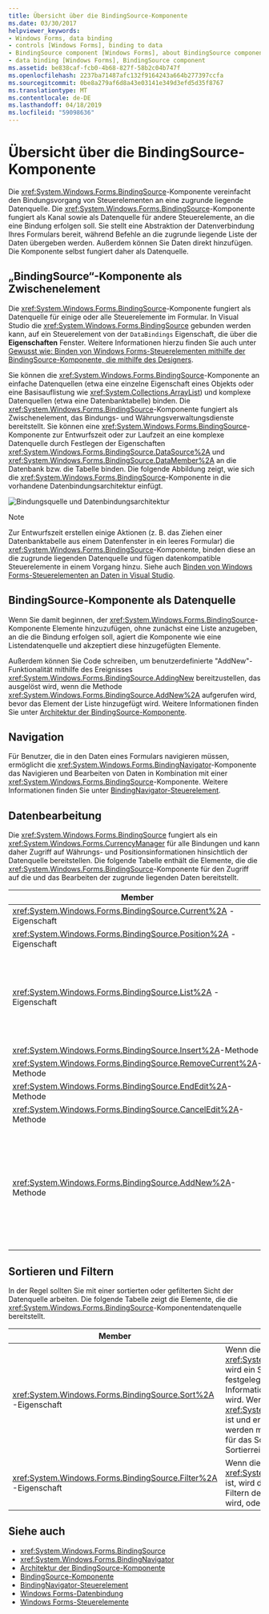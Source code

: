 ```yaml
---
title: Übersicht über die BindingSource-Komponente
ms.date: 03/30/2017
helpviewer_keywords:
- Windows Forms, data binding
- controls [Windows Forms], binding to data
- BindingSource component [Windows Forms], about BindingSource component
- data binding [Windows Forms], BindingSource component
ms.assetid: be838caf-fcb0-4b68-827f-58b2c04b747f
ms.openlocfilehash: 2237ba71487afc132f9164243a664b277397ccfa
ms.sourcegitcommit: 0be8a279af6d8a43e03141e349d3efd5d35f8767
ms.translationtype: MT
ms.contentlocale: de-DE
ms.lasthandoff: 04/18/2019
ms.locfileid: "59098636"
---
```

# <a name="bindingsource-component-overview"></a>Übersicht über die BindingSource-Komponente
Die <xref:System.Windows.Forms.BindingSource>-Komponente vereinfacht den Bindungsvorgang von Steuerelementen an eine zugrunde liegende Datenquelle. Die <xref:System.Windows.Forms.BindingSource>-Komponente fungiert als Kanal sowie als Datenquelle für andere Steuerelemente, an die eine Bindung erfolgen soll. Sie stellt eine Abstraktion der Datenverbindung Ihres Formulars bereit, während Befehle an die zugrunde liegende Liste der Daten übergeben werden. Außerdem können Sie Daten direkt hinzufügen. Die Komponente selbst fungiert daher als Datenquelle.  
  
## <a name="bindingsource-component-as-an-intermediary"></a>„BindingSource“-Komponente als Zwischenelement  
 Die <xref:System.Windows.Forms.BindingSource>-Komponente fungiert als Datenquelle für einige oder alle Steuerelemente im Formular. In Visual Studio die <xref:System.Windows.Forms.BindingSource> gebunden werden kann, auf ein Steuerelement von der `DataBindings` Eigenschaft, die über die **Eigenschaften** Fenster. Weitere Informationen hierzu finden Sie auch unter [Gewusst wie: Binden von Windows Forms-Steuerelementen mithilfe der BindingSource-Komponente, die mithilfe des Designers](bind-wf-controls-with-the-bindingsource.md).  
  
 Sie können die <xref:System.Windows.Forms.BindingSource>-Komponente an einfache Datenquellen (etwa eine einzelne Eigenschaft eines Objekts oder eine Basisauflistung wie <xref:System.Collections.ArrayList>) und komplexe Datenquellen (etwa eine Datenbanktabelle) binden. Die <xref:System.Windows.Forms.BindingSource>-Komponente fungiert als Zwischenelement, das Bindungs- und Währungsverwaltungsdienste bereitstellt. Sie können eine <xref:System.Windows.Forms.BindingSource>-Komponente zur Entwurfszeit oder zur Laufzeit an eine komplexe Datenquelle durch Festlegen der Eigenschaften <xref:System.Windows.Forms.BindingSource.DataSource%2A> und <xref:System.Windows.Forms.BindingSource.DataMember%2A> an die Datenbank bzw. die Tabelle binden. Die folgende Abbildung zeigt, wie sich die <xref:System.Windows.Forms.BindingSource>-Komponente in die vorhandene Datenbindungsarchitektur einfügt.  
  
 ![Bindungsquelle und Datenbindungsarchitektur](./media/net-bindsrcdatabindarch.gif "NET_BindSrcDataBindArch")  
  
> [!NOTE]
>  Zur Entwurfszeit erstellen einige Aktionen (z. B. das Ziehen einer Datenbanktabelle aus einem Datenfenster in ein leeres Formular) die <xref:System.Windows.Forms.BindingSource>-Komponente, binden diese an die zugrunde liegenden Datenquelle und fügen datenkompatible Steuerelemente in einem Vorgang hinzu. Siehe auch [Binden von Windows Forms-Steuerelementen an Daten in Visual Studio](/visualstudio/data-tools/bind-windows-forms-controls-to-data-in-visual-studio).  
  
## <a name="bindingsource-component-as-a-data-source"></a>BindingSource-Komponente als Datenquelle  
 Wenn Sie damit beginnen, der <xref:System.Windows.Forms.BindingSource>-Komponente Elemente hinzuzufügen, ohne zunächst eine Liste anzugeben, an die die Bindung erfolgen soll, agiert die Komponente wie eine Listendatenquelle und akzeptiert diese hinzugefügten Elemente.  
  
 Außerdem können Sie Code schreiben, um benutzerdefinierte "AddNew"-Funktionalität mithilfe des Ereignisses <xref:System.Windows.Forms.BindingSource.AddingNew> bereitzustellen, das ausgelöst wird, wenn die Methode <xref:System.Windows.Forms.BindingSource.AddNew%2A> aufgerufen wird, bevor das Element der Liste hinzugefügt wird. Weitere Informationen finden Sie unter [Architektur der BindingSource-Komponente](bindingsource-component-architecture.md).  
  
## <a name="navigation"></a>Navigation  
 Für Benutzer, die in den Daten eines Formulars navigieren müssen, ermöglicht die <xref:System.Windows.Forms.BindingNavigator>-Komponente das Navigieren und Bearbeiten von Daten in Kombination mit einer <xref:System.Windows.Forms.BindingSource>-Komponente. Weitere Informationen finden Sie unter [BindingNavigator-Steuerelement](bindingnavigator-control-windows-forms.md).  
  
## <a name="data-manipulation"></a>Datenbearbeitung  
 Die <xref:System.Windows.Forms.BindingSource> fungiert als ein <xref:System.Windows.Forms.CurrencyManager> für alle Bindungen und kann daher Zugriff auf Währungs- und Positionsinformationen hinsichtlich der Datenquelle bereitstellen. Die folgende Tabelle enthält die Elemente, die die <xref:System.Windows.Forms.BindingSource>-Komponente für den Zugriff auf die und das Bearbeiten der zugrunde liegenden Daten bereitstellt.  
  
|Member|Beschreibung|  
|------------|-----------------|  
|<xref:System.Windows.Forms.BindingSource.Current%2A> -Eigenschaft|Ruft das aktuelle Element der Datenquelle ab.|  
|<xref:System.Windows.Forms.BindingSource.Position%2A> -Eigenschaft|Ruft die aktuelle Position in der zugrunde liegenden Liste ab oder legt diese fest.|  
|<xref:System.Windows.Forms.BindingSource.List%2A> -Eigenschaft|Ruft die Liste ab, die die Auswertung der Auswertung <xref:System.Windows.Forms.BindingSource.DataSource%2A> und <xref:System.Windows.Forms.BindingSource.DataMember%2A> darstellt. Wenn <xref:System.Windows.Forms.BindingSource.DataMember%2A> nicht festgelegt ist, wird die durch <xref:System.Windows.Forms.BindingSource.DataSource%2A> angegebene Liste zurückgegeben.|  
|<xref:System.Windows.Forms.BindingSource.Insert%2A>-Methode|Fügt ein Element am angegebenen Index in die Liste ein.|  
|<xref:System.Windows.Forms.BindingSource.RemoveCurrent%2A>-Methode|Entfernt das aktuelle Element aus der Liste.|  
|<xref:System.Windows.Forms.BindingSource.EndEdit%2A>-Methode|Wendet anstehende Änderungen auf die zugrunde liegende Datenquelle an.|  
|<xref:System.Windows.Forms.BindingSource.CancelEdit%2A>-Methode|Bricht den aktuellen Bearbeitungsvorgang ab.|  
|<xref:System.Windows.Forms.BindingSource.AddNew%2A>-Methode|Fügt der zugrunde liegenden Liste ein neues Element hinzu. Wenn die Datenquelle <xref:System.ComponentModel.IBindingList> implementiert und ein Element aus dem <xref:System.Windows.Forms.BindingSource.AddingNew>-Ereignis zurückgibt, wird dieses Element hinzugefügt. Andernfalls wird die Anforderung an die Methode <xref:System.ComponentModel.IBindingList.AddNew%2A> der Liste übergeben. Wenn die zugrunde liegende Liste keine <xref:System.ComponentModel.IBindingList> ist, wird das Element automatisch über seinen öffentlichen Standardkonstruktor erstellt.|  
  
## <a name="sorting-and-filtering"></a>Sortieren und Filtern  
 In der Regel sollten Sie mit einer sortierten oder gefilterten Sicht der Datenquelle arbeiten. Die folgende Tabelle zeigt die Elemente, die die <xref:System.Windows.Forms.BindingSource>-Komponentendatenquelle bereitstellt.  
  
|Member|Beschreibung|  
|------------|-----------------|  
|<xref:System.Windows.Forms.BindingSource.Sort%2A> -Eigenschaft|Wenn die Datenquelle eine <xref:System.ComponentModel.IBindingList> ist, wird ein Spaltenname abgerufen oder festgelegt, der für das Sortieren und für Informationen zur Sortierreihenfolge verwendet wird. Wenn die Datenquelle eine <xref:System.ComponentModel.IBindingListView> ist und erweiterte Sortierung unterstützt, werden mehrere Spaltennamen abgerufen, die für das Sortieren und für Informationen zur Sortierreihenfolge verwendet werden.|  
|<xref:System.Windows.Forms.BindingSource.Filter%2A> -Eigenschaft|Wenn die Datenquelle eine <xref:System.ComponentModel.IBindingListView> ist, wird der Ausdruck abgerufen, der zum Filtern der anzuzeigenden Zeilen verwendet wird, oder dieser Ausdruck wird festgelegt.|  
  
## <a name="see-also"></a>Siehe auch

- <xref:System.Windows.Forms.BindingSource>
- <xref:System.Windows.Forms.BindingNavigator>
- [Architektur der BindingSource-Komponente](bindingsource-component-architecture.md)
- [BindingSource-Komponente](bindingsource-component.md)
- [BindingNavigator-Steuerelement](bindingnavigator-control-windows-forms.md)
- [Windows Forms-Datenbindung](../windows-forms-data-binding.md)
- [Windows Forms-Steuerelemente](controls-to-use-on-windows-forms.md)
